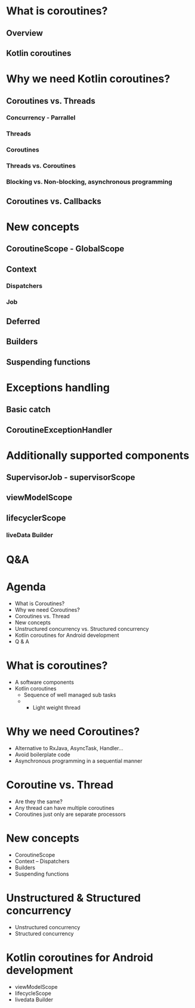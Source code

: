 # What is coroutines?
## Overview
## Kotlin coroutines

# Why we need Kotlin coroutines?
## Coroutines vs. Threads
### Concurrency - Parrallel
### Threads
### Coroutines
### Threads vs. Coroutines
### Blocking vs. Non-blocking, asynchronous programming
## Coroutines vs. Callbacks

# New concepts
## CoroutineScope - GlobalScope
## Context
### Dispatchers 
### Job
## Deferred
## Builders 
## Suspending functions
# Exceptions handling
## Basic catch
## CoroutineExceptionHandler

# Additionally supported components
## SupervisorJob - supervisorScope
## viewModelScope
## lifecyclerScope
### liveData Builder

# Q&A




























# Agenda
* What is Coroutines?
* Why we need Coroutines?
* Coroutines vs. Thread
* New concepts
* Unstructured concurrency vs. Structured concurrency
* Kotlin coroutines for Android development
* Q & A

# What is coroutines?
* A software components
* Kotlin coroutines
  * Sequence of well managed sub tasks
  *   * Light weight thread

# Why we need Coroutines?
* Alternative to RxJava, AsyncTask, Handler…
* Avoid boilerplate code
* Asynchronous programming in a sequential manner

# Coroutine vs. Thread
* Are they the same?
* Any thread can have multiple coroutines
* Coroutines just only are separate processors

# New concepts
* CoroutineScope
* Context – Dispatchers
* Builders
* Suspending functions

# Unstructured & Structured concurrency 
* Unstructured concurrency
* Structured concurrency

# Kotlin coroutines for Android development
* viewModelScope
* lifecycleScope
* livedata Builder
